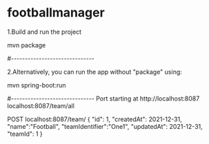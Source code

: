 # footballmanager
1.Build and run the project

mvn package

#------------------------------

2.Alternatively, you can run the app without "package" using:

mvn spring-boot:run

#------------------------------ Port starting at http://localhost:8087
localhost:8087/team/all

POST
localhost:8087/team/
{
   "id": 1,
   "createdAt": 2021-12-31,
   "name":"Football",
   "teamIdentifier":"One1",
   "updatedAt": 2021-12-31,
   "teamId": 1
}

